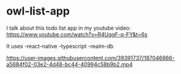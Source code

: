 # owl-list-app

I talk about this todo list app in my youtube video: https://www.youtube.com/watch?v=R4UqgF-q-FY&t=6s

It uses
-react-native
-typescript
-realm-db

https://user-images.githubusercontent.com/39391737/187046866-a5684f02-03e2-4d48-bc44-40994c58b9b2.mp4

